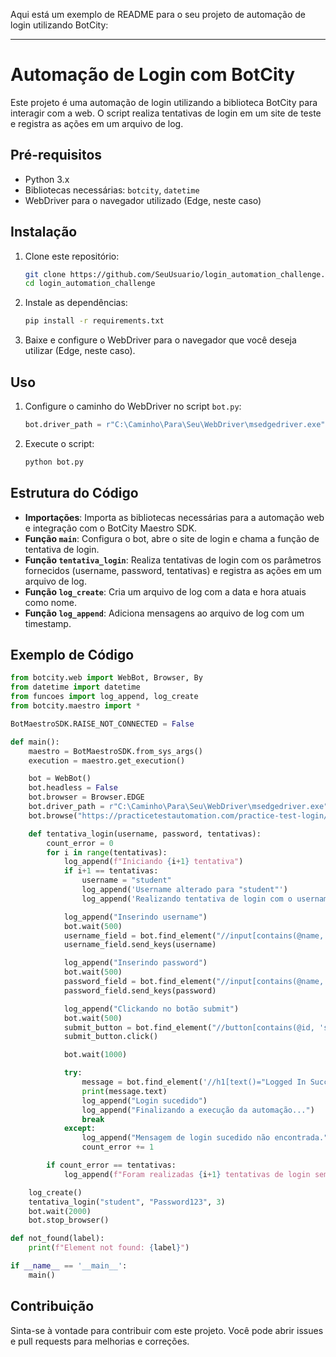 Aqui está um exemplo de README para o seu projeto de automação de login utilizando BotCity:

---

# Automação de Login com BotCity

Este projeto é uma automação de login utilizando a biblioteca BotCity para interagir com a web. O script realiza tentativas de login em um site de teste e registra as ações em um arquivo de log.

## Pré-requisitos

- Python 3.x
- Bibliotecas necessárias: `botcity`, `datetime`
- WebDriver para o navegador utilizado (Edge, neste caso)

## Instalação

1. Clone este repositório:
    ```bash
    git clone https://github.com/SeuUsuario/login_automation_challenge.git
    cd login_automation_challenge
    ```

2. Instale as dependências:
    ```bash
    pip install -r requirements.txt
    ```

3. Baixe e configure o WebDriver para o navegador que você deseja utilizar (Edge, neste caso).

## Uso

1. Configure o caminho do WebDriver no script `bot.py`:
    ```python
    bot.driver_path = r"C:\Caminho\Para\Seu\WebDriver\msedgedriver.exe"
    ```

2. Execute o script:
    ```bash
    python bot.py
    ```

## Estrutura do Código

- **Importações**: Importa as bibliotecas necessárias para a automação web e integração com o BotCity Maestro SDK.
- **Função `main`**: Configura o bot, abre o site de login e chama a função de tentativa de login.
- **Função `tentativa_login`**: Realiza tentativas de login com os parâmetros fornecidos (username, password, tentativas) e registra as ações em um arquivo de log.
- **Função `log_create`**: Cria um arquivo de log com a data e hora atuais como nome.
- **Função `log_append`**: Adiciona mensagens ao arquivo de log com um timestamp.

## Exemplo de Código

```python
from botcity.web import WebBot, Browser, By
from datetime import datetime
from funcoes import log_append, log_create
from botcity.maestro import *

BotMaestroSDK.RAISE_NOT_CONNECTED = False

def main():
    maestro = BotMaestroSDK.from_sys_args()
    execution = maestro.get_execution()

    bot = WebBot()
    bot.headless = False
    bot.browser = Browser.EDGE
    bot.driver_path = r"C:\Caminho\Para\Seu\WebDriver\msedgedriver.exe"
    bot.browse("https://practicetestautomation.com/practice-test-login/")

    def tentativa_login(username, password, tentativas):
        count_error = 0
        for i in range(tentativas):
            log_append(f"Iniciando {i+1} tentativa")
            if i+1 == tentativas:
                username = "student"
                log_append('Username alterado para "student"')
                log_append('Realizando tentativa de login com o username correto')

            log_append("Inserindo username")
            bot.wait(500)
            username_field = bot.find_element("//input[contains(@name, 'username')]", By.XPATH)
            username_field.send_keys(username)

            log_append("Inserindo password")
            bot.wait(500)
            password_field = bot.find_element("//input[contains(@name, 'password')]", By.XPATH)
            password_field.send_keys(password)

            log_append("Clickando no botão submit")
            bot.wait(500)
            submit_button = bot.find_element("//button[contains(@id, 'submit')]", By.XPATH)
            submit_button.click()

            bot.wait(1000)

            try:
                message = bot.find_element('//h1[text()="Logged In Successfully"]', By.XPATH)
                print(message.text)
                log_append("Login sucedido")
                log_append("Finalizando a execução da automação...")
                break
            except:
                log_append("Mensagem de login sucedido não encontrada.")
                count_error += 1

        if count_error == tentativas:
            log_append(f"Foram realizadas {i+1} tentativas de login sem sucesso. Finalizando bot...")

    log_create()
    tentativa_login("student", "Password123", 3)
    bot.wait(2000)
    bot.stop_browser()

def not_found(label):
    print(f"Element not found: {label}")

if __name__ == '__main__':
    main()
```

## Contribuição

Sinta-se à vontade para contribuir com este projeto. Você pode abrir issues e pull requests para melhorias e correções.

